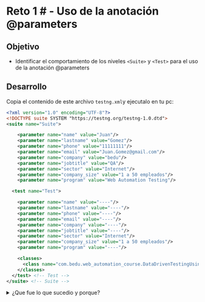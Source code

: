 # Reto 1 # - Uso de la anotación @parameters

## Objetivo

* Identificar el comportamiento de los niveles `<Suite>` y `<Test>` para el uso de la anotación @parameters

## Desarrollo


Copia el contenido de este archivo `testng.xml`y ejecutalo en tu pc:

```xml
<?xml version="1.0" encoding="UTF-8"?>
<!DOCTYPE suite SYSTEM "https://testng.org/testng-1.0.dtd">
<suite name="Suite">

	<parameter name="name" value="Juan"/>
	<parameter name="lastname" value="Gomez"/>
	<parameter name="phone" value="11111111"/>
	<parameter name="email" value="Juan.Gomez@gmail.com"/>
	<parameter name="company" value="bedu"/>
	<parameter name="jobtitle" value="QA"/>
	<parameter name="sector" value="Internet"/>
	<parameter name="company_size" value="1 a 50 empleados"/>
	<parameter name="program" value="Web Automation Testing"/>

  <test name="Test">

	<parameter name="name" value="----"/>
	<parameter name="lastname" value="----"/>
	<parameter name="phone" value="----"/>
	<parameter name="email" value="----"/>
	<parameter name="company" value="----"/>
	<parameter name="jobtitle" value="----"/>
	<parameter name="sector" value="Internet"/>
	<parameter name="company_size" value="1 a 50 empleados"/>
	<parameter name="program" value="----"/>

    <classes>
      <class name="com.bedu.web_automation_course.DataDrivenTestingUsingParameters"/>
    </classes>
  </test> <!-- Test -->
</suite> <!-- Suite -->
```

<details>
  <summary>¿Que fue lo que sucedio y porque?</summary>
> Se ejecutaron los parametros que estaban dentro de la etiqueta `<Test>` y no los que se encuentran dentro de la etiqueta `<Suite>`, esto se debe a que  el parámetro del nivel de prueba tendrá preferencia sobre el nivel de la suite. 
</details>